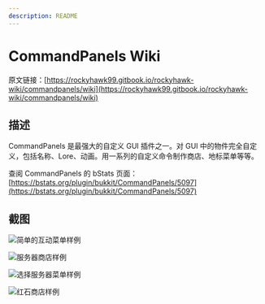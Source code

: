```yaml
---
description: README
---
```


# CommandPanels Wiki

原文链接：[https://rockyhawk99.gitbook.io/rockyhawk-wiki/commandpanels/wiki](https://rockyhawk99.gitbook.io/rockyhawk-wiki/commandpanels/wiki)

## 描述

CommandPanels 是最强大的自定义 GUI 插件之一。对 GUI 中的物件完全自定义，包括名称、Lore、动画。用一系列的自定义命令制作商店、地标菜单等等。

查阅 CommandPanels 的 bStats 页面：[https://bstats.org/plugin/bukkit/CommandPanels/5097](https://bstats.org/plugin/bukkit/CommandPanels/5097)

## 截图

![简单的互动菜单样例](https://pic.imgdb.cn/item/63b3e897be43e0d30eea2c5b.gif)

![服务器商店样例](https://pic.imgdb.cn/item/63b3e897be43e0d30eea2b79.png)

![选择服务器菜单样例](https://pic.imgdb.cn/item/63b3e896be43e0d30eea29ef.png)

![红石商店样例](https://pic.imgdb.cn/item/63b3e896be43e0d30eea291d.png)
